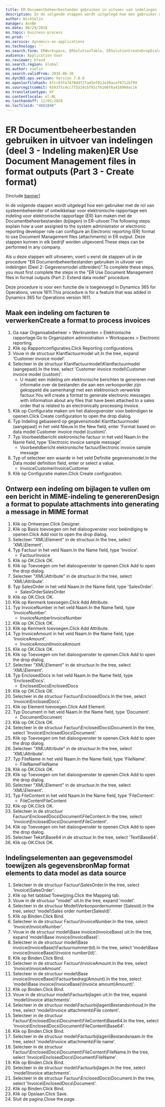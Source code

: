 ```yaml
---
title: ER Documentbeheerbestanden gebruiken in uitvoer van indelingen (deel 3 - Indeling maken)
description: In de volgende stappen wordt uitgelegd hoe een gebruiker met de rol van systeembeheerder of ontwikkelaar voor elektronische rapportage een indeling voor elektronische rapportage (ER) kan maken met de documentbeheerbestanden in ER-uitvoer.
author: NickSelin
manager: AnnBe
ms.date: 08/29/2018
ms.topic: business-process
ms.prod: ''
ms.service: dynamics-ax-applications
ms.technology: ''
ms.search.form: ERWorkspace, ERSolutionTable, ERSolutionCreateDropDialog, EROperationDesigner, ERComponentTypeDropDialog
audience: Application User
ms.reviewer: kfend
ms.search.region: Global
ms.author: nselin
ms.search.validFrom: 2016-06-30
ms.dyn365.ops.version: Version 7.0.0
ms.openlocfilehash: bfcc03fa7470d4f2fa45ef012e30acef0712bf99
ms.sourcegitcommit: 659375c4cc7f5524cbf91cf6160f6a410960ac16
ms.translationtype: HT
ms.contentlocale: nl-NL
ms.lasthandoff: 12/05/2020
ms.locfileid: "4681848"
---
```

# <a name="er-use-document-management-files-in-format-outputs-part-3---create-format"></a><span data-ttu-id="f3609-103">ER Documentbeheerbestanden gebruiken in uitvoer van indelingen (deel 3 - Indeling maken)</span><span class="sxs-lookup"><span data-stu-id="f3609-103">ER Use Document Management files in format outputs (Part 3 - Create format)</span></span>

[!include [banner](../../includes/banner.md)]

<span data-ttu-id="f3609-104">In de volgende stappen wordt uitgelegd hoe een gebruiker met de rol van systeembeheerder of ontwikkelaar voor elektronische rapportage een indeling voor elektronische rapportage (ER) kan maken met de Documentbeheerbestanden (bijlagen) in ER-uitvoer.</span><span class="sxs-lookup"><span data-stu-id="f3609-104">The following steps explain how a user assigned to the system administrator or electronic reporting developer role can configure an Electronic reporting (ER) format to use Document Management files (attachments) in ER output.</span></span> <span data-ttu-id="f3609-105">Deze stappen kunnen in elk bedrijf worden uitgevoerd.</span><span class="sxs-lookup"><span data-stu-id="f3609-105">These steps can be performed in any company.</span></span>

<span data-ttu-id="f3609-106">Als u deze stappen wilt uitvoeren, voert u eerst de stappen uit in de procedure "ER Documentbeheerbestanden gebruiken in uitvoer van indelingen (Deel 2: Gegevensmodel uitbreiden)".</span><span class="sxs-lookup"><span data-stu-id="f3609-106">To complete these steps, you must first complete the steps in the "ER Use Document Management files in format outputs (Part 2: Extend data model" procedure.</span></span>

<span data-ttu-id="f3609-107">Deze procedure is voor een functie die is toegevoegd in Dynamics 365 for Operations, versie 1611.</span><span class="sxs-lookup"><span data-stu-id="f3609-107">This procedure is for a feature that was added in Dynamics 365 for Operations version 1611.</span></span>


## <a name="create-a-format-to-process-invoices"></a><span data-ttu-id="f3609-108">Maak een indeling om facturen te verwerken</span><span class="sxs-lookup"><span data-stu-id="f3609-108">Create a format to process invoices</span></span>
1. <span data-ttu-id="f3609-109">Ga naar Organisatiebeheer > Werkruimten > Elektronische rapportage.</span><span class="sxs-lookup"><span data-stu-id="f3609-109">Go to Organization administration > Workspaces > Electronic reporting.</span></span>
2. <span data-ttu-id="f3609-110">Klik op Rapportconfiguraties.</span><span class="sxs-lookup"><span data-stu-id="f3609-110">Click Reporting configurations.</span></span>
3. <span data-ttu-id="f3609-111">Vouw in de structuur Klantfactuurmodel uit.</span><span class="sxs-lookup"><span data-stu-id="f3609-111">In the tree, expand 'Customer invoice model'.</span></span>
4. <span data-ttu-id="f3609-112">Selecteer in de structuur Klantfactuurmodel\Klantfactuurmodel (aangepast).</span><span class="sxs-lookup"><span data-stu-id="f3609-112">In the tree, select 'Customer invoice model\Customer invoice model (custom)'.</span></span>
    * <span data-ttu-id="f3609-113">U maakt een indeling om elektronische berichten te genereren met informatie over de bestanden die aan een verkooporder zijn gekoppeld die samenhangt met een elektronisch verwerkte factuur.</span><span class="sxs-lookup"><span data-stu-id="f3609-113">You will create a format to generate electronic messages with information about any files that have been attached to a sales order that is related to an electronically processing invoice.</span></span>  
5. <span data-ttu-id="f3609-114">Klik op Configuratie maken om het dialoogvenster voor beëindigen te openen.</span><span class="sxs-lookup"><span data-stu-id="f3609-114">Click Create configuration to open the drop dialog.</span></span>
6. <span data-ttu-id="f3609-115">Typ Indeling gebaseerd op gegevensmodel Klantfactuurmodel (aangepast) in het veld Nieuw.</span><span class="sxs-lookup"><span data-stu-id="f3609-115">In the New field, enter 'Format based on data model Customer invoice model (custom)'.</span></span>
7. <span data-ttu-id="f3609-116">Typ Voorbeeldbericht elektronische factuur in het veld Naam.</span><span class="sxs-lookup"><span data-stu-id="f3609-116">In the Name field, type 'Electronic invoice sample message'.</span></span>
    * <span data-ttu-id="f3609-117">Voorbeeldbericht elektronische factuur</span><span class="sxs-lookup"><span data-stu-id="f3609-117">Electronic invoice sample message</span></span>  
8. <span data-ttu-id="f3609-118">Typ of selecteer een waarde in het veld Definitie gegevensmodel.</span><span class="sxs-lookup"><span data-stu-id="f3609-118">In the Data model definition field, enter or select a value.</span></span>
    * <span data-ttu-id="f3609-119">InvoiceCustomer</span><span class="sxs-lookup"><span data-stu-id="f3609-119">InvoiceCustomer</span></span>  
9. <span data-ttu-id="f3609-120">Klik op Configuratie maken.</span><span class="sxs-lookup"><span data-stu-id="f3609-120">Click Create configuration.</span></span>

## <a name="design-a-format-to-populate-attachments-into-generating-a-message-in-mime-format"></a><span data-ttu-id="f3609-121">Ontwerp een indeling om bijlagen te vullen om een bericht in MIME-indeling te genereren</span><span class="sxs-lookup"><span data-stu-id="f3609-121">Design a format to populate attachments into generating a message in MIME format</span></span>
1. <span data-ttu-id="f3609-122">Klik op Ontwerper.</span><span class="sxs-lookup"><span data-stu-id="f3609-122">Click Designer.</span></span>
2. <span data-ttu-id="f3609-123">Klik op Basis toevoegen om het dialoogvenster voor beëindiging te openen.</span><span class="sxs-lookup"><span data-stu-id="f3609-123">Click Add root to open the drop dialog.</span></span>
3. <span data-ttu-id="f3609-124">Selecteer "XML\Element" in de structuur.</span><span class="sxs-lookup"><span data-stu-id="f3609-124">In the tree, select 'XML\Element'.</span></span>
4. <span data-ttu-id="f3609-125">Typ Factuur in het veld Naam.</span><span class="sxs-lookup"><span data-stu-id="f3609-125">In the Name field, type 'Invoice'.</span></span>
    * <span data-ttu-id="f3609-126">Factuur</span><span class="sxs-lookup"><span data-stu-id="f3609-126">Invoice</span></span>  
5. <span data-ttu-id="f3609-127">Klik op OK.</span><span class="sxs-lookup"><span data-stu-id="f3609-127">Click OK.</span></span>
6. <span data-ttu-id="f3609-128">Klik op Toevoegen om het dialoogvenster te openen.</span><span class="sxs-lookup"><span data-stu-id="f3609-128">Click Add to open the drop dialog.</span></span>
7. <span data-ttu-id="f3609-129">Selecteer "XML\Attribute" in de structuur.</span><span class="sxs-lookup"><span data-stu-id="f3609-129">In the tree, select 'XML\Attribute'.</span></span>
8. <span data-ttu-id="f3609-130">Typ SalesOrder in het veld Naam.</span><span class="sxs-lookup"><span data-stu-id="f3609-130">In the Name field, type 'SalesOrder'.</span></span>
    * <span data-ttu-id="f3609-131">SalesOrder</span><span class="sxs-lookup"><span data-stu-id="f3609-131">SalesOrder</span></span>  
9. <span data-ttu-id="f3609-132">Klik op OK.</span><span class="sxs-lookup"><span data-stu-id="f3609-132">Click OK.</span></span>
10. <span data-ttu-id="f3609-133">Klik op Kenmerk toevoegen.</span><span class="sxs-lookup"><span data-stu-id="f3609-133">Click Add Attribute.</span></span>
11. <span data-ttu-id="f3609-134">Typ InvoiceNumber in het veld Naam.</span><span class="sxs-lookup"><span data-stu-id="f3609-134">In the Name field, type 'InvoiceNumber'.</span></span>
    * <span data-ttu-id="f3609-135">InvoiceNumber</span><span class="sxs-lookup"><span data-stu-id="f3609-135">InvoiceNumber</span></span>  
12. <span data-ttu-id="f3609-136">Klik op OK.</span><span class="sxs-lookup"><span data-stu-id="f3609-136">Click OK.</span></span>
13. <span data-ttu-id="f3609-137">Klik op Kenmerk toevoegen.</span><span class="sxs-lookup"><span data-stu-id="f3609-137">Click Add Attribute.</span></span>
14. <span data-ttu-id="f3609-138">Typ InvoiceAmount in het veld Naam.</span><span class="sxs-lookup"><span data-stu-id="f3609-138">In the Name field, type 'InvoiceAmount'.</span></span>
    * <span data-ttu-id="f3609-139">InvoiceAmount</span><span class="sxs-lookup"><span data-stu-id="f3609-139">InvoiceAmount</span></span>  
15. <span data-ttu-id="f3609-140">Klik op OK.</span><span class="sxs-lookup"><span data-stu-id="f3609-140">Click OK.</span></span>
16. <span data-ttu-id="f3609-141">Klik op Toevoegen om het dialoogvenster te openen.</span><span class="sxs-lookup"><span data-stu-id="f3609-141">Click Add to open the drop dialog.</span></span>
17. <span data-ttu-id="f3609-142">Selecteer "XML\Element" in de structuur.</span><span class="sxs-lookup"><span data-stu-id="f3609-142">In the tree, select 'XML\Element'.</span></span>
18. <span data-ttu-id="f3609-143">Typ EnclosedDocs in het veld Naam.</span><span class="sxs-lookup"><span data-stu-id="f3609-143">In the Name field, type 'EnclosedDocs'.</span></span>
    * <span data-ttu-id="f3609-144">EnclosedDocs</span><span class="sxs-lookup"><span data-stu-id="f3609-144">EnclosedDocs</span></span>  
19. <span data-ttu-id="f3609-145">Klik op OK.</span><span class="sxs-lookup"><span data-stu-id="f3609-145">Click OK.</span></span>
20. <span data-ttu-id="f3609-146">Selecteer in de structuur Factuur\EnclosedDocs.</span><span class="sxs-lookup"><span data-stu-id="f3609-146">In the tree, select 'Invoice\EnclosedDocs'.</span></span>
21. <span data-ttu-id="f3609-147">Klik op Element toevoegen.</span><span class="sxs-lookup"><span data-stu-id="f3609-147">Click Add Element.</span></span>
22. <span data-ttu-id="f3609-148">Typ Document in het veld Naam.</span><span class="sxs-lookup"><span data-stu-id="f3609-148">In the Name field, type 'Document'.</span></span>
    * <span data-ttu-id="f3609-149">Document</span><span class="sxs-lookup"><span data-stu-id="f3609-149">Document</span></span>  
23. <span data-ttu-id="f3609-150">Klik op OK.</span><span class="sxs-lookup"><span data-stu-id="f3609-150">Click OK.</span></span>
24. <span data-ttu-id="f3609-151">Selecteer in de structuur Factuur\EnclosedDocs\Document.</span><span class="sxs-lookup"><span data-stu-id="f3609-151">In the tree, select 'Invoice\EnclosedDocs\Document'.</span></span>
25. <span data-ttu-id="f3609-152">Klik op Toevoegen om het dialoogvenster te openen.</span><span class="sxs-lookup"><span data-stu-id="f3609-152">Click Add to open the drop dialog.</span></span>
26. <span data-ttu-id="f3609-153">Selecteer "XML\Attribute" in de structuur.</span><span class="sxs-lookup"><span data-stu-id="f3609-153">In the tree, select 'XML\Attribute'.</span></span>
27. <span data-ttu-id="f3609-154">Typ FileName in het veld Naam.</span><span class="sxs-lookup"><span data-stu-id="f3609-154">In the Name field, type 'FileName'.</span></span>
    * <span data-ttu-id="f3609-155">FileName</span><span class="sxs-lookup"><span data-stu-id="f3609-155">FileName</span></span>  
28. <span data-ttu-id="f3609-156">Klik op OK.</span><span class="sxs-lookup"><span data-stu-id="f3609-156">Click OK.</span></span>
29. <span data-ttu-id="f3609-157">Klik op Toevoegen om het dialoogvenster te openen.</span><span class="sxs-lookup"><span data-stu-id="f3609-157">Click Add to open the drop dialog.</span></span>
30. <span data-ttu-id="f3609-158">Selecteer "XML\Element" in de structuur.</span><span class="sxs-lookup"><span data-stu-id="f3609-158">In the tree, select 'XML\Element'.</span></span>
31. <span data-ttu-id="f3609-159">Typ FileContent in het veld Naam.</span><span class="sxs-lookup"><span data-stu-id="f3609-159">In the Name field, type 'FileContent'.</span></span>
    * <span data-ttu-id="f3609-160">FileContent</span><span class="sxs-lookup"><span data-stu-id="f3609-160">FileContent</span></span>  
32. <span data-ttu-id="f3609-161">Klik op OK.</span><span class="sxs-lookup"><span data-stu-id="f3609-161">Click OK.</span></span>
33. <span data-ttu-id="f3609-162">Selecteer in de structuur Factuur\EnclosedDocs\Document\FileContent.</span><span class="sxs-lookup"><span data-stu-id="f3609-162">In the tree, select 'Invoice\EnclosedDocs\Document\FileContent'.</span></span>
34. <span data-ttu-id="f3609-163">Klik op Toevoegen om het dialoogvenster te openen.</span><span class="sxs-lookup"><span data-stu-id="f3609-163">Click Add to open the drop dialog.</span></span>
35. <span data-ttu-id="f3609-164">Selecteer Tekst\Base64 in de structuur.</span><span class="sxs-lookup"><span data-stu-id="f3609-164">In the tree, select 'Text\Base64'.</span></span>
36. <span data-ttu-id="f3609-165">Klik op OK.</span><span class="sxs-lookup"><span data-stu-id="f3609-165">Click OK.</span></span>

## <a name="map-format-elements-to-data-model-as-data-source"></a><span data-ttu-id="f3609-166">Indelingselementen aan gegevensmodel toewijzen als gegevensbron</span><span class="sxs-lookup"><span data-stu-id="f3609-166">Map format elements to data model as data source</span></span>
1. <span data-ttu-id="f3609-167">Selecteer in de structuur Factuur\SalesOrder.</span><span class="sxs-lookup"><span data-stu-id="f3609-167">In the tree, select 'Invoice\SalesOrder'.</span></span>
2. <span data-ttu-id="f3609-168">Klik op het tabblad Toewijzing.</span><span class="sxs-lookup"><span data-stu-id="f3609-168">Click the Mapping tab.</span></span>
3. <span data-ttu-id="f3609-169">Vouw in de structuur "model" uit.</span><span class="sxs-lookup"><span data-stu-id="f3609-169">In the tree, expand 'model'.</span></span>
4. <span data-ttu-id="f3609-170">Selecteer in de structuur Model\Verkoopordernummer (Salesid).</span><span class="sxs-lookup"><span data-stu-id="f3609-170">In the tree, select 'model\Sales order number(SalesId)'.</span></span>
5. <span data-ttu-id="f3609-171">Klik op Binden.</span><span class="sxs-lookup"><span data-stu-id="f3609-171">Click Bind.</span></span>
6. <span data-ttu-id="f3609-172">Selecteer in de structuur Factuur\InvoiceNumber.</span><span class="sxs-lookup"><span data-stu-id="f3609-172">In the tree, select 'Invoice\InvoiceNumber'.</span></span>
7. <span data-ttu-id="f3609-173">Vouw in de structuur model\Base invoice(InvoiceBase) uit.</span><span class="sxs-lookup"><span data-stu-id="f3609-173">In the tree, expand 'model\Base invoice(InvoiceBase)'.</span></span>
8. <span data-ttu-id="f3609-174">Selecteer in de structuur model\Base invoice(InvoiceBase)\Factuurnummer(Id).</span><span class="sxs-lookup"><span data-stu-id="f3609-174">In the tree, select 'model\Base invoice(InvoiceBase)\Invoice number(Id)'.</span></span>
9. <span data-ttu-id="f3609-175">Klik op Binden.</span><span class="sxs-lookup"><span data-stu-id="f3609-175">Click Bind.</span></span>
10. <span data-ttu-id="f3609-176">Selecteer in de structuur Factuur\InvoiceAmount.</span><span class="sxs-lookup"><span data-stu-id="f3609-176">In the tree, select 'Invoice\InvoiceAmount'.</span></span>
11. <span data-ttu-id="f3609-177">Selecteer in de structuur model\Base invoice(InvoiceBase)\Factuurbedrag(Amount).</span><span class="sxs-lookup"><span data-stu-id="f3609-177">In the tree, select 'model\Base invoice(InvoiceBase)\Invoice amount(Amount)'.</span></span>
12. <span data-ttu-id="f3609-178">Klik op Binden.</span><span class="sxs-lookup"><span data-stu-id="f3609-178">Click Bind.</span></span>
13. <span data-ttu-id="f3609-179">Vouw in de structuur model\Factuurbijlagen uit.</span><span class="sxs-lookup"><span data-stu-id="f3609-179">In the tree, expand 'model\Invoice attachments'.</span></span>
14. <span data-ttu-id="f3609-180">Selecteer in de structuur model\Factuurbijlagen\Bestandsinhoud.</span><span class="sxs-lookup"><span data-stu-id="f3609-180">In the tree, select 'model\Invoice attachments\File content'.</span></span>
15. <span data-ttu-id="f3609-181">Selecteer in de structuur Factuur\EnclosedDocs\Document\FileContent\Base64.</span><span class="sxs-lookup"><span data-stu-id="f3609-181">In the tree, select 'Invoice\EnclosedDocs\Document\FileContent\Base64'.</span></span>
16. <span data-ttu-id="f3609-182">Klik op Binden.</span><span class="sxs-lookup"><span data-stu-id="f3609-182">Click Bind.</span></span>
17. <span data-ttu-id="f3609-183">Selecteer in de structuur model\Factuurbijlagen\Bestandsnaam.</span><span class="sxs-lookup"><span data-stu-id="f3609-183">In the tree, select 'model\Invoice attachments\File name'.</span></span>
18. <span data-ttu-id="f3609-184">Selecteer in de structuur Factuur\EnclosedDocs\Document\FileContent\FileName.</span><span class="sxs-lookup"><span data-stu-id="f3609-184">In the tree, select 'Invoice\EnclosedDocs\Document\FileName'.</span></span>
19. <span data-ttu-id="f3609-185">Klik op Binden.</span><span class="sxs-lookup"><span data-stu-id="f3609-185">Click Bind.</span></span>
20. <span data-ttu-id="f3609-186">Selecteer in de structuur model\Factuurbijlagen.</span><span class="sxs-lookup"><span data-stu-id="f3609-186">In the tree, select 'model\Invoice attachments'.</span></span>
21. <span data-ttu-id="f3609-187">Selecteer in de structuur Factuur\EnclosedDocs\Document.</span><span class="sxs-lookup"><span data-stu-id="f3609-187">In the tree, select 'Invoice\EnclosedDocs\Document'.</span></span>
22. <span data-ttu-id="f3609-188">Klik op Binden.</span><span class="sxs-lookup"><span data-stu-id="f3609-188">Click Bind.</span></span>
23. <span data-ttu-id="f3609-189">Klik op Opslaan.</span><span class="sxs-lookup"><span data-stu-id="f3609-189">Click Save.</span></span>
24. <span data-ttu-id="f3609-190">Sluit de pagina.</span><span class="sxs-lookup"><span data-stu-id="f3609-190">Close the page.</span></span>

